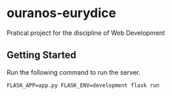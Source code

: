 # ouranos-eurydice

Pratical project for the discipline of Web Development

## Getting Started

Run the following command to run the server.

`FLASK_APP=app.py FLASK_ENV=development flask run`
